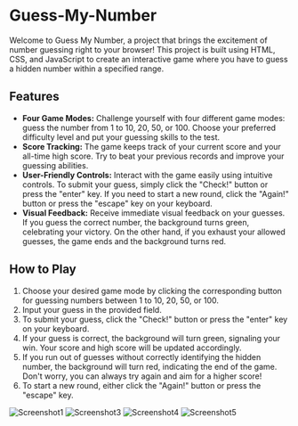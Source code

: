 # Guess-My-Number
Welcome to Guess My Number, a project that brings the excitement of number guessing right to your browser! This project is built using HTML, CSS, and JavaScript to create an interactive game where you have to guess a hidden number within a specified range.

## Features
- **Four Game Modes:** Challenge yourself with four different game modes: guess the number from 1 to 10, 20, 50, or 100. Choose your preferred difficulty level and put your guessing skills to the test.
- **Score Tracking:** The game keeps track of your current score and your all-time high score. Try to beat your previous records and improve your guessing abilities.
- **User-Friendly Controls:** Interact with the game easily using intuitive controls. To submit your guess, simply click the "Check!" button or press the "enter" key. If you need to start a new round, click the "Again!" button or press the "escape" key on your keyboard.
- **Visual Feedback:** Receive immediate visual feedback on your guesses. If you guess the correct number, the background turns green, celebrating your victory. On the other hand, if you exhaust your allowed guesses, the game ends and the background turns red.

## How to Play
1. Choose your desired game mode by clicking the corresponding button for guessing numbers between 1 to 10, 20, 50, or 100.
2. Input your guess in the provided field.
3. To submit your guess, click the "Check!" button or press the "enter" key on your keyboard.
4. If your guess is correct, the background will turn green, signaling your win. Your score and high score will be updated accordingly.
5. If you run out of guesses without correctly identifying the hidden number, the background will turn red, indicating the end of the game. Don't worry, you can always try again and aim for a higher score!
6. To start a new round, either click the "Again!" button or press the "escape" key.

![Screenshot1](https://user-images.githubusercontent.com/104774295/208246061-063312e9-6c21-465b-8e24-8ddbd368cdaa.png)
![Screenshot3](https://user-images.githubusercontent.com/104774295/208246063-e5972236-0a0f-401b-a6b0-60d19f8f8aef.png)
![Screenshot4](https://user-images.githubusercontent.com/104774295/208246065-df6c56f1-95fd-4c4c-8b09-7be34648266e.png)
![Screenshot5](https://user-images.githubusercontent.com/104774295/208246070-4f73caa7-58b2-42a7-9783-ab8cef3611b9.png)
